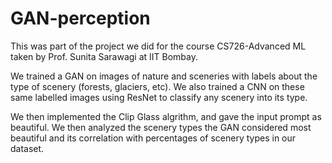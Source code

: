 # GAN-perception
This was part of the project we did for the course CS726-Advanced ML taken by Prof. Sunita Sarawagi at IIT Bombay.

We trained a GAN on images of nature and sceneries with labels about the type of scenery (forests, glaciers, etc).
We also trained a CNN on these same labelled images using ResNet to classify any scenery into its type.

We then implemented the Clip Glass algrithm, and gave the input prompt as beautiful. We then analyzed the scenery types the GAN considered most beautiful and its correlation with percentages of scenery types in our dataset.
